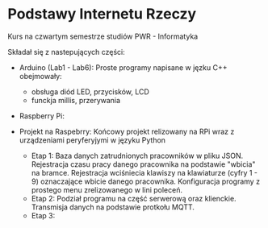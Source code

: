 # Podstawy Internetu Rzeczy

Kurs na czwartym semestrze studiów PWR - Informatyka

Składał się z nastepujących części:
- Arduino (Lab1 - Lab6):
    Proste programy napisane w jęzku C++ obejmowały:
    - obsługa diód LED, przycisków, LCD
    - funckja millis, przerywania
- Raspberry Pi:
    
- Projekt na Raspebrry:
 Końcowy projekt relizowany na RPi wraz z urządzeniami peryferyjymi w języku Python
    - Etap 1: 
    Baza danych zatrudnionych pracowników w pliku JSON.
    Rejestracja czasu pracy danego pracownika na podstawie "wbicia" na bramce.
    Rejestracja wciśniecia klawiszy na klawiaturze (cyfry 1 - 9) oznaczające wbicie danego pracownika.
    Konfiguracja programy z prostego menu zrelizowanego w lini poleceń.
    - Etap 2:
    Podział programu na część serwerową oraz klienckie.
Transmisja danych na podstawie protkołu MQTT.
    - Etap 3:
        
